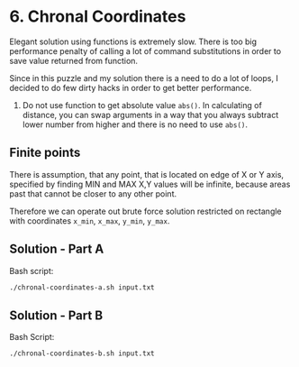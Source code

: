 # 6. Chronal Coordinates

Elegant solution using functions is extremely slow. There is too big performance penalty of calling a lot of command substitutions in order to save value returned from function.

Since in this puzzle and my solution there is a need to do a lot of loops, I decided to do few dirty hacks in order to get better performance.

1. Do not use function to get absolute value `abs()`. In calculating of distance, you can swap arguments in a way that you always subtract lower number from higher and there is no need to use `abs()`.

## Finite points

There is assumption, that any point, that is located on edge of X or Y axis, specified by finding MIN and MAX X,Y values will be infinite, because areas past that cannot be closer to any other point.

Therefore we can operate out brute force solution restricted on rectangle with coordinates `x_min`, `x_max`, `y_min`, `y_max`.

## Solution - Part A

Bash script:

```bash
./chronal-coordinates-a.sh input.txt
```

## Solution - Part B

Bash Script:

```bash
./chronal-coordinates-b.sh input.txt
```
